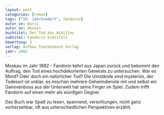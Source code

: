 ```yaml
---
layout: post
categories: [roman]
tags: ["19. Jahrhundert", fandorin]
autor_vn: Boris
autor_nn: Akunin
buchtitel: Der Tod des Achilles
subtitel: Fandorin ermittelt
bewertung: 5
verlag: Aufbau Taschenbuch Verlag
jahr: 2002
---
```


Moskau im Jahr 1882 - Fandorin kehrt aus Japan zurück und bekommt den Auftrag, den Tod eines hochdekorierten Generals zu untersuchen. War es Mord? Oder doch ein natürlicher Tod? Die Umstände sind mysteriös, der Todesort ist unklar, es mischen mehrere Geheimdienste mit und selbst ein Ganovenboss aus der Unterwelt hat seine Finger im Spiel. Zudem trifft Fandorin auf einen mehr als würdigen Gegner.

Das Buch war Spaß zu lesen, spannend, verschlungen, nicht ganz vorhersehbar, oft aus unterschiedlichen Perspektiven erzählt.
